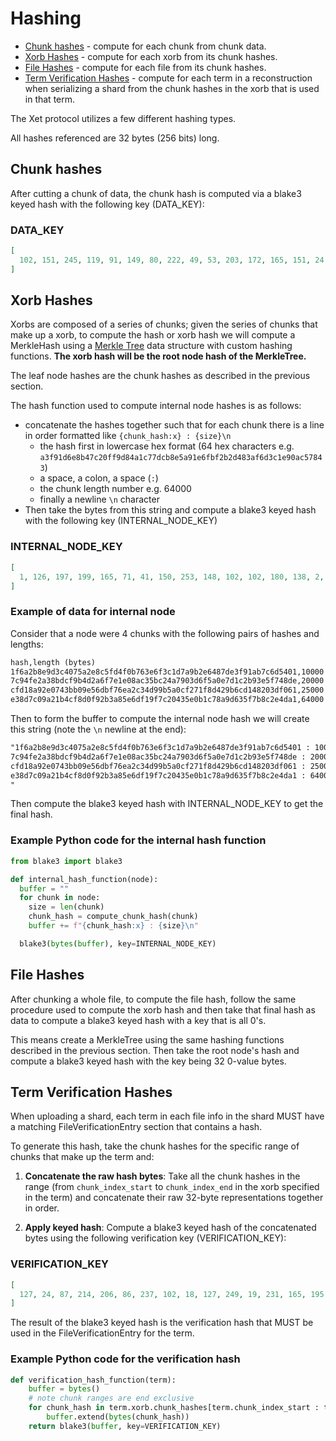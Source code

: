 # Hashing

- [Chunk hashes](#chunk-hashes) - compute for each chunk from chunk data.
- [Xorb Hashes](#xorb-hashes) - compute for each xorb from its chunk hashes.
- [File Hashes](#file-hashes) - compute for each file from its chunk hashes.
- [Term Verification Hashes](#term-verification-hashes) - compute for each term in a reconstruction when serializing a shard from the chunk hashes in the xorb that is used in that term.

The Xet protocol utilizes a few different hashing types.

All hashes referenced are 32 bytes (256 bits) long.

## Chunk hashes

After cutting a chunk of data, the chunk hash is computed via a blake3 keyed hash with the following key (DATA_KEY):

### DATA_KEY

```json
[
  102, 151, 245, 119, 91, 149, 80, 222, 49, 53, 203, 172, 165, 151, 24, 28, 157, 228, 33, 16, 155, 235, 43, 88, 180, 208, 176, 75, 147, 173, 242, 41
]
```

## Xorb Hashes

Xorbs are composed of a series of chunks; given the series of chunks that make up a xorb, to compute the hash or xorb hash we will compute a MerkleHash using a [Merkle Tree](https://en.wikipedia.org/wiki/Merkle_tree) data structure with custom hashing functions.
**The xorb hash will be the root node hash of the MerkleTree.**

The leaf node hashes are the chunk hashes as described in the previous section.

The hash function used to compute internal node hashes is as follows:

- concatenate the hashes together such that for each chunk there is a line in order formatted like `{chunk_hash:x} : {size}\n`
  - the hash first in lowercase hex format (64 hex characters e.g. `a3f91d6e8b47c20ff9d84a1c77dcb8e5a91e6fbf2b2d483af6d3c1e90ac57843`)
  - a space, a colon, a space (` : `)
  - the chunk length number e.g. 64000
  - finally a newline `\n` character
- Then take the bytes from this string and compute a blake3 keyed hash with the following key (INTERNAL_NODE_KEY)

### INTERNAL_NODE_KEY

```json
[
  1, 126, 197, 199, 165, 71, 41, 150, 253, 148, 102, 102, 180, 138, 2, 230, 93, 221, 83, 111, 55, 199, 109, 210, 248, 99, 82, 230, 74, 83, 113, 63
]
```

### Example of data for internal node

Consider that a node were 4 chunks with the following pairs of hashes and lengths:

```txt
hash,length (bytes)
1f6a2b8e9d3c4075a2e8c5fd4f0b763e6f3c1d7a9b2e6487de3f91ab7c6d5401,10000
7c94fe2a38bdcf9b4d2a6f7e1e08ac35bc24a7903d6f5a0e7d1c2b93e5f748de,20000
cfd18a92e0743bb09e56dbf76ea2c34d99b5a0cf271f8d429b6cd148203df061,25000
e38d7c09a21b4cf8d0f92b3a85e6df19f7c20435e0b1c78a9d635f7b8c2e4da1,64000
```

Then to form the buffer to compute the internal node hash we will create this string (note the `\n` newline at the end):

```txt
"1f6a2b8e9d3c4075a2e8c5fd4f0b763e6f3c1d7a9b2e6487de3f91ab7c6d5401 : 10000
7c94fe2a38bdcf9b4d2a6f7e1e08ac35bc24a7903d6f5a0e7d1c2b93e5f748de : 20000
cfd18a92e0743bb09e56dbf76ea2c34d99b5a0cf271f8d429b6cd148203df061 : 25000
e38d7c09a21b4cf8d0f92b3a85e6df19f7c20435e0b1c78a9d635f7b8c2e4da1 : 64000
"
```

Then compute the blake3 keyed hash with INTERNAL_NODE_KEY to get the final hash.

### Example Python code for the internal hash function

```python
from blake3 import blake3

def internal_hash_function(node):
  buffer = ""
  for chunk in node:
    size = len(chunk)
    chunk_hash = compute_chunk_hash(chunk)
    buffer += f"{chunk_hash:x} : {size}\n"

  blake3(bytes(buffer), key=INTERNAL_NODE_KEY)
```

## File Hashes

After chunking a whole file, to compute the file hash, follow the same procedure used to compute the xorb hash and then take that final hash as data to compute a blake3 keyed hash with a key that is all 0's.

This means create a MerkleTree using the same hashing functions described in the previous section.
Then take the root node's hash and compute a blake3 keyed hash with the key being 32 0-value bytes.

## Term Verification Hashes

When uploading a shard, each term in each file info in the shard MUST have a matching FileVerificationEntry section that contains a hash.

To generate this hash, take the chunk hashes for the specific range of chunks that make up the term and:

1. **Concatenate the raw hash bytes**: Take all the chunk hashes in the range (from `chunk_index_start` to `chunk_index_end` in the xorb specified in the term) and concatenate their raw 32-byte representations together in order.

2. **Apply keyed hash**: Compute a blake3 keyed hash of the concatenated bytes using the following verification key (VERIFICATION_KEY):

### VERIFICATION_KEY

```json
[
  127, 24, 87, 214, 206, 86, 237, 102, 18, 127, 249, 19, 231, 165, 195, 243, 164, 205, 38, 213, 181, 219, 73, 230, 65, 36, 152, 127, 40, 251, 148, 195
]
```

The result of the blake3 keyed hash is the verification hash that MUST be used in the FileVerificationEntry for the term.

### Example Python code for the verification hash

```python
def verification_hash_function(term):
    buffer = bytes()
    # note chunk ranges are end exclusive
    for chunk_hash in term.xorb.chunk_hashes[term.chunk_index_start : term.chunk_index_end]:
        buffer.extend(bytes(chunk_hash))
    return blake3(buffer, key=VERIFICATION_KEY)
```
